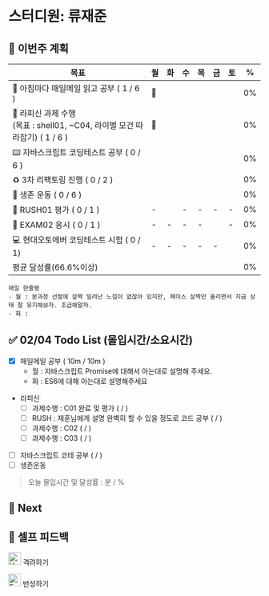 # 스터디원: 류재준

## 🚀 이번주 계획

| 목표                            | 월   | 화   | 수   | 목   | 금   | 토   | %   |
| ------------------------------- | --- | --- | --- | --- | --- | --- | --- |
| 📰 아침마다 매일메일 읽고 공부 ( 1 / 6 ) |🌠|||||| 0% |
| 📌 라피신 과제 수행 <br/>(목표 : shell01, ~C04, 라이벌 모건 따라잡기) ( 1 / 6 ) |🌠|||||| 0%  |
| ⌨️ 자바스크립트 코딩테스트 공부 ( 0 / 6 )      ||||||| 0% |
| ♻️ 3차 리팩토링 진행 ( 0 / 2 )         ||||||| 0% |
| 💪 생존 운동 ( 0 / 6 )               ||||||| 0% |
| 💃 RUSH01 평가 ( 0 / 1 )            |-||-|-|-|-| 0% |
| 💯 EXAM02 응시 ( 0 / 1 )            |-|-|-|-||-| 0% |
| 💻 현대오토에버 코딩테스트 시험 ( 0 / 1)       |-|-|-|-|-|| 0% |
| 평균 달성률(66.6%이상)      |||||||  0% |


```text
매일 한줄평
- 월 : 본과정 선발에 살짝 밀려난 느낌이 없잖아 있지만, 페이스 살짝만 올리면서 지금 상태 잘 유지해보자. 조급해말자.
- 화 : 
```

## ✅ 02/04 Todo List (몰입시간/소요시간) 
- [x] 매일메일 공부 ( 10m / 10m )
  - 월 : 자바스크립트 Promise에 대해서 아는대로 설명해 주세요.
  - 화 : ES6에 대해 아는대로 설명해주세요
- 라피신
  - [ ] 과제수행 : C01 완료 및 평가 (  /  )
  - [ ] RUSH : 재훈님에게 설명 완벽히 할 수 있을 정도로 코드 공부 (  /  )
  - [ ] 과제수행 : C02 (  /  )
  - [ ] 과제수행 : C03 (  /  )
- [ ] 자바스크립트 코테 공부 (  /  )
- [ ] 생존운동
> 오늘 몰입시간 및 달성률 : 분 / %

## 🌱 Next


## 🎉 셀프 피드백

<img src="https://raw.githubusercontent.com/Tarikul-Islam-Anik/Animated-Fluent-Emojis/master/Emojis/Smilies/Hugging%20Face.png" alt="Hugging Face" width="25" height="25"> 격려하기</img>

> 

<img src="https://raw.githubusercontent.com/Tarikul-Islam-Anik/Animated-Fluent-Emojis/master/Emojis/Smilies/Face%20with%20Monocle.png" alt="Face with Monocle" width="25" height="25"> 반성하기</img>
> 
